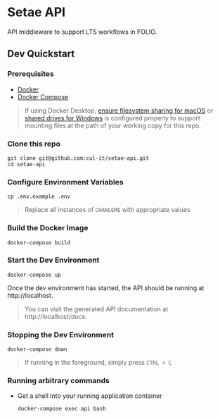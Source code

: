 # Setae API

API middleware to support LTS workflows in FOLIO.

## Dev Quickstart

### Prerequisites

* [Docker](https://docs.docker.com/install/)
* [Docker Compose](https://docs.docker.com/compose/install/)

> If using Docker Desktop, [ensure filesystem sharing for macOS](https://docs.docker.com/docker-for-mac/osxfs/#namespaces) or [shared drives for Windows](https://docs.docker.com/docker-for-windows/#shared-drives) is configured properly to support mounting files at the path of your working copy for this repo.

### Clone this repo

```
git clone git@github.com:cul-it/setae-api.git
cd setae-api
```

### Configure Environment Variables

```
cp .env.example .env
```
> Replace all instances of `CHANGEME` with appropriate values

### Build the Docker Image

```
docker-compose build
```

### Start the Dev Environment

 ```
 docker-compose up
 ```

Once the dev environment has started, the API should be running at http://localhost. 

> You can visit the generated API documentation at http://localhost/docs.

### Stopping the Dev Environment

```
docker-compose down
```
> If running in the foreground, simply press `CTRL + C`


### Running arbitrary commands

* Get a shell into your running application container
  ```
  docker-compose exec api bash
  ```
